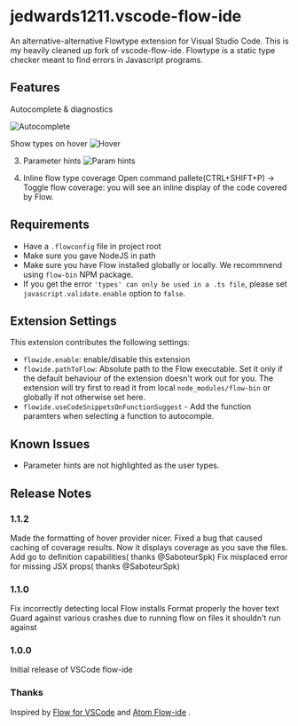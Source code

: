 # jedwards1211.vscode-flow-ide

An alternative-alternative Flowtype extension for Visual Studio Code. This is my heavily cleaned up fork of vscode-flow-ide.
Flowtype is a static type checker meant to find errors in Javascript programs.

## Features

Autocomplete & diagnostics

![Autocomplete](img/autocomplete-diagnostic.gif)

Show types on hover
![Hover](img/hover.gif)

3. Parameter hints
![Param hints](img/param-hints.gif)

4. Inline flow type coverage
    Open command pallete(CTRL+SHIFT+P) -> Toggle flow coverage: you will see an inline display of the code
    covered by Flow.


## Requirements

* Have a `.flowconfig` file in project root
* Make sure you gave NodeJS in path
* Make sure you have Flow installed globally or locally. We recommnend
using `flow-bin` NPM package.
* If you get the error `'types' can only be used in a .ts file`,
please set `javascript.validate.enable` option to `false`.


## Extension Settings
This extension contributes the following settings:

* `flowide.enable`: enable/disable this extension
* `flowide.pathToFlow`: Absolute path to the Flow executable. Set it only if the default behaviour of the extension
doesn't work out for you. The extension will try first
to read it from local `node_modules/flow-bin` or globally if not otherwise set here.
* `flowide.useCodeSnippetsOnFunctionSuggest` - Add the function paramters when selecting a function
to autocomple.

## Known Issues

* Parameter hints are not highlighted as the user types.

## Release Notes

### 1.1.2

Made the formatting of hover provider nicer.
Fixed a bug that caused caching of coverage results. Now it displays coverage as you save the files.
Add go to definition capabilities( thanks @SaboteurSpk)
Fix misplaced error for missing JSX props( thanks @SaboteurSpk)

### 1.1.0

Fix incorrectly detecting local Flow installs
Format properly the hover text
Guard against various crashes due to running flow on files it shouldn't run against

### 1.0.0

Initial release of VSCode flow-ide

### Thanks
Inspired by [Flow for VSCode](https://github.com/flowtype/flow-for-vscode) and [Atom Flow-ide]( https://github.com/steelbrain/flow-ide ) .
